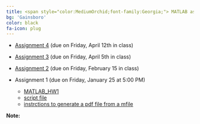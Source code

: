 ```yaml
---
title: <span style="color:MediumOrchid;font-family:Georgia;"> MATLAB assignments
bg: 'Gainsboro'
color: black
fa-icon: plug
---
```


- [Assignment 4]( myfiles/MATLAB4.pdf) (due on Friday, April 12th in class)

- [Assignment 3]( myfiles/MATLAB_3.pdf) (due on Friday, April 5th in class)

- [Assignment 2]( myfiles/MAT362_MATLAB_Assignment2.pdf) (due on Friday, February 15 in class)

- Assignment 1 (due on Friday, January 25 at 5:00 PM)
    - [MATLAB_HW1]( myfiles/MAT362_MATLAB_HW1.pdf)
    - [script file]( myfiles/matlab_HW1_firstname_lastname.m)
    - [instrctions to generate a pdf file from a mfile]( myfiles/inst.pdf)
      
**Note:** 
